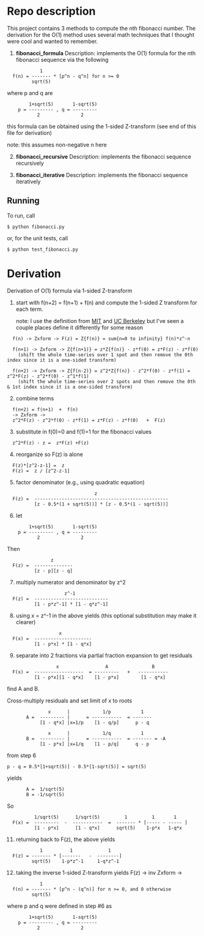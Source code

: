 # Repo description
This project contains 3 methods to compute the nth fibonacci number. The derivation for the O(1) method uses several math techniques that I thought were cool and wanted to remember.

1. **fibonacci_formula**
  Description: implements the O(1) formula for the nth fibonacci sequence via the following
  
```
            1      
  f(n) = ------- * [p^n - q^n] for n >= 0
         sqrt(5)   
```

  where p and q are
  
```
        1+sqrt(5)       1-sqrt(5) 
    p = --------- , q = --------- 
           2               2      
```

 this formula can be obtained using the 1-sided Z-transform (see end of this file for derivation)

 note: this assumes non-negative n here


2. **fibonacci_recursive**
 Description: implements the fibonacci sequence recursively

3. **fibonacci_iterative**
 Description: implements the fibonacci sequence iteratively


## Running 
To run, call  
```shell
$ python fibonacci.py
```

or, for the unit tests, call
```shell
$ python test_fibonacci.py
```


# Derivation 
Derivation of O(1) formula via 1-sided Z-transform

1. start with f(n+2) = f(n+1) + f(n) and compute the 1-sided Z transform for each term. 

	note: I use the definition from [MIT](https://eecs6302.mit.edu/_static/fall21/extras/siebert8.pdf) and [UC Berkeley](https://inst.eecs.berkeley.edu/~ee120/fa19/LectureNotes/Lecture23.pdf) but I've seen a couple places define it differently for some reason

```
  f(n) -> Zxform -> F(z) = Z{f(n)} = sum{n=0 to infinity} f(n)*z^-n

  f(n+1) -> Zxform -> Z{f(n+1)} = z*Z{f(n)} - z*f(0) = z*F(z) - z*f(0)
    (shift the whole time-series over 1 spot and then remove the 0th index since it is a one-sided transform)
  
  f(n+2) -> Zxform -> Z{f(n-2)} = z^2*Z{f(n)} - z^2*f(0) - z*f(1) = z^2*F(z) - z^2*f(0) - z^1*f(1)
    (shift the whole time-series over 2 spots and then remove the 0th & 1st index since it is a one-sided transform)
```

2. combine terms

```
  f(n+2) = f(n+1)  +  f(n) 
  -> Zxform ->
  z^2*F(z) - z^2*f(0) - z*f(1) = z*F(z) - z*f(0)   +  F(z)
```

3. substitute in f(0)=0 and f(1)=1 for the fibonacci values

```
  z^2*F(z) - z =  z*F(z) +F(z)
```

4. reorganize so F(z) is alone

```
  F(z)*[z^2-z-1] =  z
  F(z) =  z / [z^2-z-1]
```

5. factor denominator (e.g., using quadratic equation)

```
                                z
  F(z) =  -------------------------------------------------
          [z - 0.5*(1 + sqrt(5))] * [z - 0.5*(1 - sqrt(5))]
```

6. let 

```
        1+sqrt(5)       1-sqrt(5) 
    p = --------- , q = --------- 
           2               2   
```
  Then

```
                z       
  F(z) =  -------------- 
          [z - p][z - q]
```

7. multiply numerator and denominator by z^2

```
                     z^-1       
  F(z) =  --------------------------- 
          [1 - p*z^-1] * [1 - q*z^-1]
```

8. using x = z^-1 in the above yields (this optional substitution may make it clearer)

```
                   x       
  F(x) =  --------------------- 
          [1 - p*x] * [1 - q*x]
```

9. separate into 2 fractions via partial fraction expansion to get residuals

```
                  x                 A                B
  F(x) =  ------------------  = ---------   +   -----------  
          [1 - p*x][1 - q*x]    [1 - p*x]        [1 - q*x]
```

find A and B.

Cross-multiply residuals and set limit of x to roots

```
               x      |            1/p           1        
       A =  --------- |      = -----------  = ------- 
            [1 - q*x] |x=1/p    [1 - q/p]      p - q

               x      |            1/q           1        
       B =  --------- |      = -----------  = ------- = -A
            [1 - p*x] |x=1/q    [1 - p/q]      q - p
```

from step 6

```
p - q = 0.5*[1+sqrt(5)] - 0.5*[1-sqrt(5)] = sqrt(5)
```

yields

```
       A =  1/sqrt(5)
       B = -1/sqrt(5)
```

So 

```
          1/sqrt(5)      1/sqrt(5)         1         1       1    
  F(x) =  ---------  -  -----------  =  ------- * [----- - ----- ]
          [1 - p*x]      [1 - q*x]      sqrt(5)    1-p*x   1-q*x
```


11. returning back to F(z), the above yields

```
            1          1             1    
  F(z) = ------- * [-------   -  --------]
         sqrt(5)    1-p*z^-1     1-q*z^-1
```


12. taking the inverse 1-sided Z-transform yields
F(z) -> inv Zxform ->

```
            1      
  f(n) = ------- * [p^n - (q^n)] for n >= 0, and 0 otherwise
         sqrt(5)   
```

where p and q were defined in step #6 as

```
        1+sqrt(5)       1-sqrt(5) 
    p = --------- , q = --------- 
           2               2      
```




